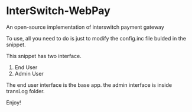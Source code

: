 # InterSwitch-WebPay
An open-source implementation of interswitch payment gateway

To use, all you need to do is just to modify the config.inc file bulded in the snippet.

This snippet has two interface.
1. End User
2. Admin User

The end user interface is the base app. the admin interface is inside transLog folder.

Enjoy!
